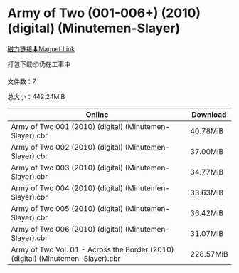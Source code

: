 # Army of Two (001-006+) (2010) (digital) (Minutemen-Slayer)

[磁力链接⬇Magnet Link](magnet:?xt=urn:btih:4625aef177032c1a25280e40a29a47e59d26aa54&dn=Army%20of%20Two%20%28001-006%2B%29%20%282010%29%20%28digital%29%20%28Minutemen-Slayer%29)

打包下载📦仍在工事中

文件数：7

总大小：442.24MiB

Online | Download
--- | ---
Army of Two 001 (2010) (digital) (Minutemen-Slayer).cbr | 40.78MiB
Army of Two 002 (2010) (digital) (Minutemen-Slayer).cbr | 37.00MiB
Army of Two 003 (2010) (digital) (Minutemen-Slayer).cbr | 34.77MiB
Army of Two 004 (2010) (digital) (Minutemen-Slayer).cbr | 33.63MiB
Army of Two 005 (2010) (digital) (Minutemen-Slayer).cbr | 36.42MiB
Army of Two 006 (2010) (digital) (Minutemen-Slayer).cbr | 31.07MiB
Army of Two Vol. 01 - Across the Border (2010) (digital) (Minutemen-Slayer).cbr | 228.57MiB
